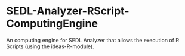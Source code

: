 # SEDL-Analyzer-RScript-ComputingEngine
An computing engine for SEDL Analyzer that allows the execution of R Scripts (using the ideas-R-module).
